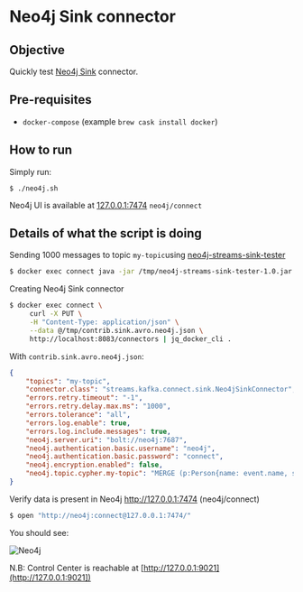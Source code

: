 # Neo4j Sink connector

## Objective

Quickly test [Neo4j Sink](https://www.confluent.jp/blog/kafka-connect-neo4j-sink-plugin) connector.

## Pre-requisites

* `docker-compose` (example `brew cask install docker`)

## How to run

Simply run:

```
$ ./neo4j.sh
```

Neo4j UI is available at [127.0.0.1:7474](http://127.0.0.1:7474) `neo4j/connect`

## Details of what the script is doing

Sending 1000 messages to topic `my-topic`using [neo4j-streams-sink-tester](https://github.com/conker84/neo4j-streams-sink-tester)

```bash
$ docker exec connect java -jar /tmp/neo4j-streams-sink-tester-1.0.jar -f AVRO -e 1000 -Dkafka.bootstrap.server=broker:9092 -Dkafka.schema.registry.url=http://schema-registry:8081
```

Creating Neo4j Sink connector

```bash
$ docker exec connect \
     curl -X PUT \
     -H "Content-Type: application/json" \
     --data @/tmp/contrib.sink.avro.neo4j.json \
     http://localhost:8083/connectors | jq_docker_cli .
```

With `contrib.sink.avro.neo4j.json`:

```json
{
    "topics": "my-topic",
    "connector.class": "streams.kafka.connect.sink.Neo4jSinkConnector",
    "errors.retry.timeout": "-1",
    "errors.retry.delay.max.ms": "1000",
    "errors.tolerance": "all",
    "errors.log.enable": true,
    "errors.log.include.messages": true,
    "neo4j.server.uri": "bolt://neo4j:7687",
    "neo4j.authentication.basic.username": "neo4j",
    "neo4j.authentication.basic.password": "connect",
    "neo4j.encryption.enabled": false,
    "neo4j.topic.cypher.my-topic": "MERGE (p:Person{name: event.name, surname: event.surname, from: 'AVRO'}) MERGE (f:Family{name: event.surname}) MERGE (p)-[:BELONGS_TO]->(f)"
}
```

Verify data is present in Neo4j http://127.0.0.1:7474 (neo4j/connect)

```bash
$ open "http://neo4j:connect@127.0.0.1:7474/"
```

You should see:

![Neo4j](Screenshot1.png)

N.B: Control Center is reachable at [http://127.0.0.1:9021](http://127.0.0.1:9021])
